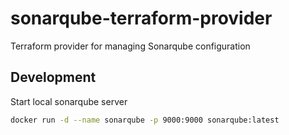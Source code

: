 # sonarqube-terraform-provider
Terraform provider for managing Sonarqube configuration


## Development
Start local sonarqube server
```bash
docker run -d --name sonarqube -p 9000:9000 sonarqube:latest
```